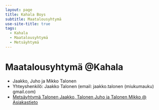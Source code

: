 ```yaml
---
layout: page
title: Kahala Boys
subtitle: Maatalousyhtymä
use-site-title: true
tags:
  - Kahala
  - Maatalousyhtymä
  - Metsäyhtymä
---
```


# Maatalousyhtymä @Kahala

- Jaakko, Juho ja Mikko Talonen
- Yhteyshenkilö: Jaakko Talonen (email: jaakko.talonen (miukumauku) gmail.com)
- [Metsäyhtymä Talonen Jaakko, Talonen Juho ja Talonen Mikko @ Asiakastieto](https://www.asiakastieto.fi/yritykset/fi/metsayhtyma-talonen-jaakko-talonen-juho-ja-talonen-mikko/31972523/yleiskuva)
